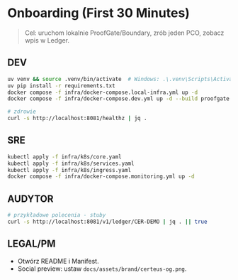 # Onboarding (First 30 Minutes)

> Cel: uruchom lokalnie ProofGate/Boundary, zrób jeden PCO, zobacz wpis w Ledger.

## DEV

```bash
uv venv && source .venv/bin/activate  # Windows: .\.venv\Scripts\Activate.ps1
uv pip install -r requirements.txt
docker compose -f infra/docker-compose.local-infra.yml up -d           # postgres/redis/minio
docker compose -f infra/docker-compose.dev.yml up -d --build proofgate boundary

# zdrowie
curl -s http://localhost:8081/healthz | jq .
```

## SRE

```bash
kubectl apply -f infra/k8s/core.yaml
kubectl apply -f infra/k8s/services.yaml
kubectl apply -f infra/k8s/ingress.yaml
docker compose -f infra/docker-compose.monitoring.yml up -d
```

## AUDYTOR

```bash
# przykładowe polecenia - stuby
curl -s http://localhost:8081/v1/ledger/CER-DEMO | jq . || true
```

## LEGAL/PM

- Otwórz README i Manifest.
- Social preview: ustaw `docs/assets/brand/certeus-og.png`.
